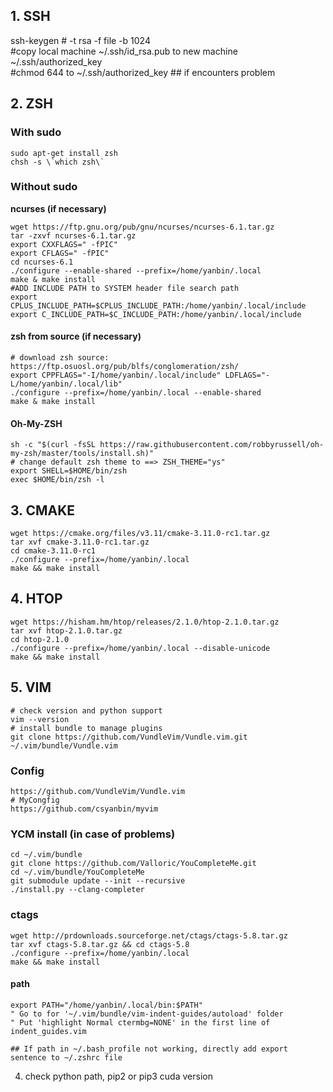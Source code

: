 ## 1. SSH   
ssh-keygen # -t rsa -f file -b 1024   
#copy local machine ~/.ssh/id_rsa.pub to new machine ~/.ssh/authorized_key   
#chmod 644 to ~/.ssh/authorized_key ## if encounters problem   

## 2. ZSH   
### With sudo   
```
sudo apt-get install zsh
chsh -s \`which zsh\`   
```
### Without sudo 
**ncurses (if necessary)**   
```
wget https://ftp.gnu.org/pub/gnu/ncurses/ncurses-6.1.tar.gz   
tar -zxvf ncurses-6.1.tar.gz   
export CXXFLAGS=" -fPIC"   
export CFLAGS=" -fPIC"   
cd ncurses-6.1   
./configure --enable-shared --prefix=/home/yanbin/.local   
make & make install   
#ADD INCLUDE PATH to SYSTEM header file search path   
export CPLUS_INCLUDE_PATH=$CPLUS_INCLUDE_PATH:/home/yanbin/.local/include   
export C_INCLUDE_PATH=$C_INCLUDE_PATH:/home/yanbin/.local/include   
```   
#### zsh from source (if necessary)
    # download zsh source: https://ftp.osuosl.org/pub/blfs/conglomeration/zsh/
    export CPPFLAGS="-I/home/yanbin/.local/include" LDFLAGS="-L/home/yanbin/.local/lib"   
    ./configure --prefix=/home/yanbin/.local --enable-shared   
    make & make install  
#### Oh-My-ZSH
    sh -c "$(curl -fsSL https://raw.githubusercontent.com/robbyrussell/oh-my-zsh/master/tools/install.sh)"   
    # change default zsh theme to ==> ZSH_THEME="ys"
    export SHELL=$HOME/bin/zsh   
    exec $HOME/bin/zsh -l   
## 3. CMAKE   
   
    wget https://cmake.org/files/v3.11/cmake-3.11.0-rc1.tar.gz   
    tar xvf cmake-3.11.0-rc1.tar.gz   
    cd cmake-3.11.0-rc1   
    ./configure --prefix=/home/yanbin/.local   
    make && make install
    
## 4. HTOP
    wget https://hisham.hm/htop/releases/2.1.0/htop-2.1.0.tar.gz   
    tar xvf htop-2.1.0.tar.gz   
    cd htop-2.1.0   
    ./configure --prefix=/home/yanbin/.local --disable-unicode   
    make && make install
    
## 5. VIM
    # check version and python support
    vim --version	
    # install bundle to manage plugins
    git clone https://github.com/VundleVim/Vundle.vim.git ~/.vim/bundle/Vundle.vim
### Config
    https://github.com/VundleVim/Vundle.vim
    # MyCongfig
    https://github.com/csyanbin/myvim
### YCM install (in case of problems)
    cd ~/.vim/bundle
    git clone https://github.com/Valloric/YouCompleteMe.git   
    cd ~/.vim/bundle/YouCompleteMe   
    git submodule update --init --recursive
    ./install.py --clang-completer
### ctags
    wget http://prdownloads.sourceforge.net/ctags/ctags-5.8.tar.gz
    tar xvf ctags-5.8.tar.gz && cd ctags-5.8
    ./configure --prefix=/home/yanbin/.local
    make && make install
#### path
    export PATH="/home/yanbin/.local/bin:$PATH"
    " Go to for '~/.vim/bundle/vim-indent-guides/autoload' folder
    " Put 'highlight Normal ctermbg=NONE' in the first line of indent_guides.vim
    
    ## If path in ~/.bash_profile not working, directly add export sentence to ~/.zshrc file

4. check python path, pip2 or pip3
    cuda version
	






